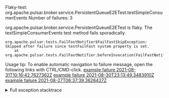         
Flaky-test: org.apache.pulsar.broker.service.PersistentQueueE2ETest.testSimpleConsumerEvents
Number of failures: 3

org.apache.pulsar.broker.service.PersistentQueueE2ETest is flaky. The testSimpleConsumerEvents test method fails sporadically.

```
org.apache.pulsar.tests.FailFastNotifier$FailFastSkipException: Skipped after failure since testFailFast system property is set.
	at org.apache.pulsar.tests.FailFastNotifier.beforeInvocation(FailFastNotifier.java:88)

```

Usage tip: To enable automatic navigation to failure message, open the following links with CTRL/CMD-click.
[example failure 2021-08-31T10:16:42.7627362Z](https://github.com/apache/pulsar/runs/3471501156?check_suite_focus=true#step:10:2119)
[example failure 2021-08-30T23:13:49.3483910Z](https://github.com/apache/pulsar/runs/3467152431?check_suite_focus=true#step:9:1425)
[example failure 2021-08-27T06:37:39.3626427Z](https://github.com/apache/pulsar/runs/3440411059?check_suite_focus=true#step:9:3347)


<details>
<summary>Full exception stacktrace</summary>
<code><pre>
org.apache.pulsar.tests.FailFastNotifier$FailFastSkipException: Skipped after failure since testFailFast system property is set.
	at org.apache.pulsar.tests.FailFastNotifier.beforeInvocation(FailFastNotifier.java:88)

</pre></code>
</details>

